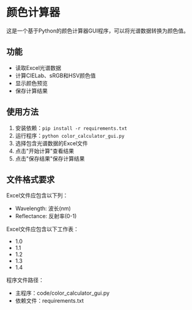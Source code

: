 # 颜色计算器

这是一个基于Python的颜色计算器GUI程序，可以将光谱数据转换为颜色值。

## 功能
- 读取Excel光谱数据
- 计算CIELab、sRGB和HSV颜色值
- 显示颜色预览
- 保存计算结果

## 使用方法
1. 安装依赖：`pip install -r requirements.txt`
2. 运行程序：`python color_calculator_gui.py`
3. 选择包含光谱数据的Excel文件
4. 点击"开始计算"查看结果
5. 点击"保存结果"保存计算结果

## 文件格式要求
Excel文件应包含以下列：
- Wavelength: 波长(nm)
- Reflectance: 反射率(0-1)

Excel文件应包含以下工作表：
- 1.0
- 1.1
- 1.2
- 1.3
- 1.4

程序文件路径：
- 主程序：code/color_calculator_gui.py
- 依赖文件：requirements.txt

